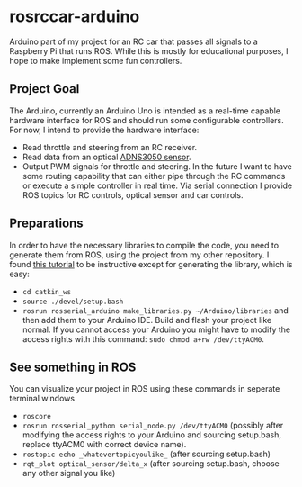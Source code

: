 # rosrccar-arduino
Arduino part of my project for an RC car that passes all signals to a Raspberry Pi that runs ROS. While this is mostly for educational purposes, I hope to make implement some fun controllers.

## Project Goal
The Arduino, currently an Arduino Uno is intended as a real-time capable hardware interface for ROS and should run some configurable controllers.
For now, I intend to provide the hardware interface:
* Read throttle and steering from an RC receiver.
* Read data from an optical [ADNS3050 sensor](https://github.com/Tom101222/Adns-3050-Optical-Sensor).
* Output PWM signals for throttle and steering.
In the future I want to have some routing capability that can either pipe through the RC commands or execute a simple controller in real time.
Via serial connection I provide ROS topics for RC controls, optical sensor and car controls.

## Preparations
In order to have the necessary libraries to compile the code, you need to generate them from ROS, using the project from my other repository. I found [this tutorial](https://maker.pro/arduino/tutorial/how-to-use-arduino-with-robot-operating-system-ros) to be instructive except for generating the library, which is easy: 
* `cd catkin_ws`
* `source ./devel/setup.bash`
* `rosrun rosserial_arduino make_libraries.py ~/Arduino/libraries`
and then add them to your Arduino IDE. Build and flash your project like normal. If you cannot access your Arduino you might have to modify the access rights with this command: `sudo chmod a+rw /dev/ttyACM0`.

## See something in ROS
You can visualize your project in ROS using these commands in seperate terminal windows
* `roscore`
* `rosrun rosserial_python serial_node.py /dev/ttyACM0` (possibly after modifying the access rights to your Arduino and sourcing setup.bash, replace ttyACM0 with correct device name).
* `rostopic echo _whatevertopicyoulike_` (after sourcing setup.bash)
* `rqt_plot optical_sensor/delta_x` (after sourcing setup.bash, choose any other signal you like)